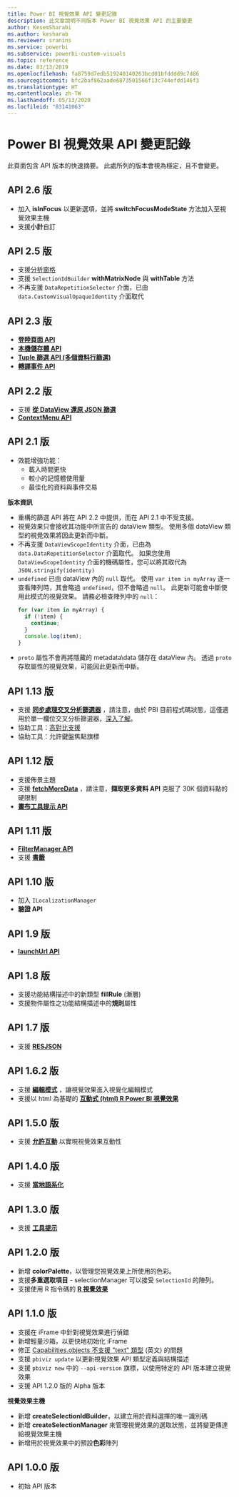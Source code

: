 ```yaml
---
title: Power BI 視覺效果 API 變更記錄
description: 此文章說明不同版本 Power BI 視覺效果 API 的主要變更
author: KesemSharabi
ms.author: kesharab
ms.reviewer: sranins
ms.service: powerbi
ms.subservice: powerbi-custom-visuals
ms.topic: reference
ms.date: 03/13/2019
ms.openlocfilehash: fa8759d7edb519240140263bcd01bfdddd9c7d86
ms.sourcegitcommit: bfc2baf862aade6873501566f13c744efdd146f3
ms.translationtype: HT
ms.contentlocale: zh-TW
ms.lasthandoff: 05/13/2020
ms.locfileid: "83141063"
---
```

# <a name="power-bi-visuals-api-changelog"></a>Power BI 視覺效果 API 變更記錄
此頁面包含 API 版本的快速摘要。 此處所列的版本會視為穩定，且不會變更。

## <a name="api-v26"></a>API 2.6 版
  * 加入 **isInFocus** 以更新選項，並將 **switchFocusModeState** 方法加入至視覺效果主機
  * 支援**小計**自訂

## <a name="api-v25"></a>API 2.5 版
  * 支援[分析窗格](./analytics-pane.md)
  * 支援 `SelectionIdBuilder` **withMatrixNode** 與 **withTable** 方法
  * 不再支援 `DataRepetitionSelector` 介面，已由 `data.CustomVisualOpaqueIdentity` 介面取代

## <a name="api-v23"></a>API 2.3 版
  * **[登陸頁面 API](./landing-page.md)**
  * **[本機儲存體 API](./local-storage.md)**
  * **[Tuple 篩選 API (多個資料行篩選)](./filter-api.md#the-tuple-filter-api-multi-column-filter)**
  * **[轉譯事件 API](./event-service.md#render-events-in-power-bi-visuals)**

## <a name="api-v22"></a>API 2.2 版
  * 支援 **[從 DataView 還原 JSON 篩選](./filter-api.md#restore-the-json-filter-from-the-data-view)**
  * **[ContextMenu API](./context-menu.md)**

## <a name="api-v21"></a>API 2.1 版
  * 效能增強功能：
    * 載入時間更快
    * 較小的記憶體使用量
    * 最佳化的資料與事件交易  

**版本資訊**
* 重構的篩選 API 將在 API 2.2 中提供，而在 API 2.1 中不受支援。
* 視覺效果只會接收其功能中所宣告的 dataView 類型。 使用多個 dataView 類型的視覺效果將因此更新而中斷。
* 不再支援 `DataViewScopeIdentity` 介面，已由為 `data.DataRepetitionSelector` 介面取代。 如果您使用 `DataViewScopeIdentity` 介面的機碼屬性，您可以將其取代為 `JSON.stringify(identity)`
* `undefined` 已由 dataView 內的 `null` 取代。 使用 `var item in myArray` 逐一查看陣列時，其會略過 `undefined`，但不會略過 `null`。 此更新可能會中斷使用此模式的視覺效果。 請務必檢查陣列中的 `null`：
   ```typescript
   for (var item in myArray) {
     if (!item) {
       continue;
     }
     console.log(item);
   }
   ```
* `proto` 屬性不會再將隱藏的 metadata\data 儲存在 dataView 內。 透過 `proto` 存取屬性的視覺效果，可能因此更新而中斷。

## <a name="api-v113"></a>API 1.13 版
* 支援 **[同步處理交叉分析篩選器](./enable-sync-slicers.md)** ，請注意，由於 PBI 目前程式碼狀態，這僅適用於單一欄位交叉分析篩選器，[深入了解](/power-bi/desktop-slicers)。
* 協助工具：[高對比支援](./high-contrast-support.md) 
* 協助工具：允許鍵盤焦點旗標

## <a name="api-v112"></a>API 1.12 版
* 支援佈景主題
* 支援 **[fetchMoreData](./fetch-more-data.md)** ，請注意，**擷取更多資料 API** 克服了 30K 個資料點的硬限制
* **[畫布工具提示 API](./add-tooltips.md#add-report-page-tooltips)**

## <a name="api-v111"></a>API 1.11 版
* **[FilterManager API](./filter-api.md)**
* 支援 **[書籤](./bookmarks-support.md)** 

## <a name="api-v110"></a>API 1.10 版
* 加入 `ILocalizationManager`
* **驗證 API**

## <a name="api-v19"></a>API 1.9 版
* **[launchUrl API](./launch-url.md)**

## <a name="api-v18"></a>API 1.8 版
* 支援功能結構描述中的新類型 **fillRule** (漸層)
* 支援物件屬性之功能結構描述中的**規則**屬性

## <a name="api-v17"></a>API 1.7 版
* 支援 **[RESJSON](./localization.md#resource-file)**

## <a name="api-v162"></a>API 1.6.2 版
* 支援 **[編輯模式](./advanced-edit-mode.md)** ，讓視覺效果進入視覺化編輯模式
* 支援以 html 為基礎的 **[互動式 (html) R Power BI 視覺效果](https://microsoft.github.io/PowerBI-visuals/tutorials/building-r-powered-custom-visual/creating-r-visuals.md)**

## <a name="api-v150"></a>API 1.5.0 版
* 支援 **[允許互動](./visuals-interactions.md)** 以實現視覺效果互動性

## <a name="api-v140"></a>API 1.4.0 版
* 支援 **[當地語系化](./localization.md)**

## <a name="api-v130"></a>API 1.3.0 版
* 支援 **[工具提示](./add-tooltips.md)**

## <a name="api-v120"></a>API 1.2.0 版
* 新增 **colorPalette**，以管理您視覺效果上所使用的色彩。
* 支援**多重選取項目** - selectionManager 可以接受 `SelectionId` 的陣列。
* 支援使用 R 指令碼的 **[R 視覺效果](https://microsoft.github.io/PowerBI-visuals/tutorials/building-r-powered-custom-visual/creating-r-visuals.md)**

## <a name="api-v110"></a>API 1.1.0 版
* 支援在 iFrame 中針對視覺效果進行偵錯
* 新增輕量沙箱，以更快地初始化 iFrame
* 修正 [Capabilities.objects 不支援 "text" 類型](https://github.com/Microsoft/PowerBI-visuals-tools/issues/12) \(英文\) 的問題
* 支援 `pbiviz update` 以更新視覺效果 API 類型定義與結構描述
* 支援 `pbiviz new` 中的 `--api-version` 旗標，以使用特定的 API 版本建立視覺效果
* 支援 API 1.2.0 版的 Alpha 版本

**視覺效果主機**
* 新增 **createSelectionIdBuilder**，以建立用於資料選擇的唯一識別碼
* 新增 **createSelectionManager** 來管理視覺效果的選取狀態，並將變更傳達給視覺效果主機
* 新增用於視覺效果中的預設**色彩**陣列

## <a name="api-v100"></a>API 1.0.0 版
* 初始 API 版本
